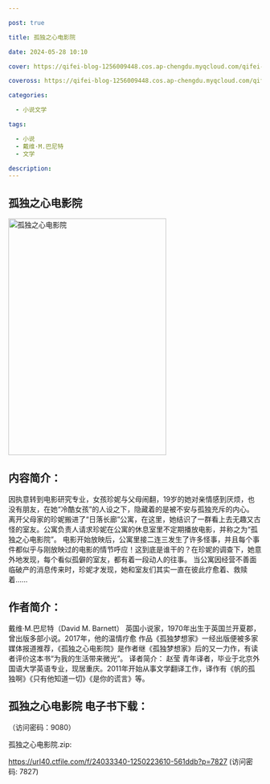 ```yaml
---

post: true

title: 孤独之心电影院

date: 2024-05-28 10:10

cover: https://qifei-blog-1256009448.cos.ap-chengdu.myqcloud.com/qifei-blog/65f39a519f345e8d03ca0bec.jpg

coveross: https://qifei-blog-1256009448.cos.ap-chengdu.myqcloud.com/qifei-blog/65f39a519f345e8d03ca0bec.jpg

categories:

  - 小说文学

tags:

  - 小说
  - 戴维·M.巴尼特
  - 文学

description:
---
```


## 孤独之心电影院
<img alt="孤独之心电影院 " class="aligncenter loaded" data-was-processed="true" decoding="async" fetchpriority="high" height="471" src="https://qifei-blog-1256009448.cos.ap-chengdu.myqcloud.com/qifei-blog/65f39a519f345e8d03ca0bec.jpg" style="cursor: zoom-in;" width="314"/>

## 内容简介：

因执意转到电影研究专业，女孩珍妮与父母闹翻，19岁的她对亲情感到厌烦，也没有朋友，在她“冷酷女孩”的人设之下，隐藏着的是被不安与孤独充斥的内心。 离开父母家的珍妮搬进了“日落长廊”公寓，在这里，她结识了一群看上去无趣又古怪的室友。公寓负责人请求珍妮在公寓的休息室里不定期播放电影，并称之为“孤独之心电影院”。 电影开始放映后，公寓里接二连三发生了许多怪事，并且每个事件都似乎与刚放映过的电影的情节呼应！这到底是谁干的？在珍妮的调查下，她意外地发现，每个看似孤僻的室友，都有着一段动人的往事。 当公寓因经营不善面临破产的消息传来时，珍妮才发现，她和室友们其实一直在彼此疗愈着、救赎着……

## 作者简介：

戴维·M.巴尼特（David M. Barnett） 英国小说家，1970年出生于英国兰开夏郡，曾出版多部小说。2017年，他的温情疗愈 作品《孤独梦想家》一经出版便被多家媒体报道推荐，《孤独之心电影院》是作者继《孤独梦想家》后的又一力作，有读者评价这本书“为我的生活带来微光”。 译者简介： 赵莹 青年译者，毕业于北京外国语大学英语专业，现居重庆。2011年开始从事文学翻译工作，译作有《帆的孤独啊》《只有他知道一切》《是你的谎言》等。

## 孤独之心电影院 电子书下载：

 （访问密码：9080）

孤独之心电影院.zip: 

https://url40.ctfile.com/f/24033340-1250223610-561ddb?p=7827 (访问密码: 7827)

